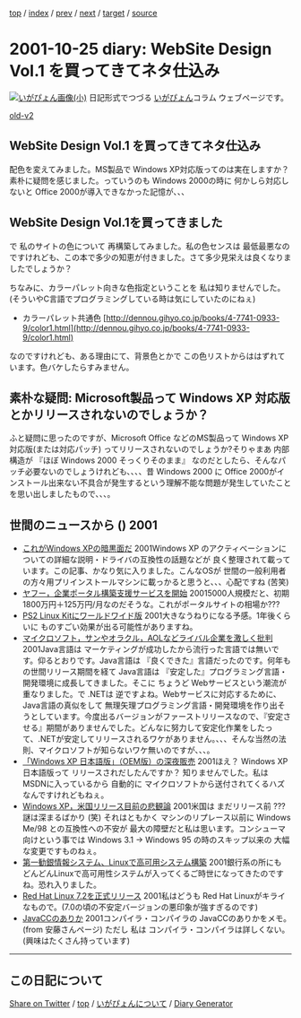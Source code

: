 [top](https://igapyon.github.io/diary/) 
 / [index](https://igapyon.github.io/diary/2001/index.html) 
 / [prev](https://igapyon.github.io/diary/2001/ig011023.html) 
 / [next](https://igapyon.github.io/diary/2001/ig011026.html) 
 / [target](https://igapyon.github.io/diary/2001/ig011025.html) 
 / [source](https://github.com/igapyon/diary/blob/gh-pages/2001/ig011025.html.src.md) 

2001-10-25 diary: WebSite Design Vol.1 を買ってきてネタ仕込み
=====================================================================================================
[![いがぴょん画像(小)](https://igapyon.github.io/diary/images/iga200306s.jpg "いがぴょん")](https://igapyon.github.io/diary/memo/memoigapyon.html) 日記形式でつづる [いがぴょん](https://igapyon.github.io/diary/memo/memoigapyon.html)コラム ウェブページです。

[old-v2](ig011025-orig.html)

## WebSite Design Vol.1 を買ってきてネタ仕込み

配色を変えてみました。MS製品で Windows XP対応版ってのは実在しますか？ 素朴に疑問を感じました。っていうのも Windows 2000の時に 何かしら対応しないと Office 2000が導入できなかった記憶が、、、


## WebSite Design Vol.1を買ってきました

で 私のサイトの色について 再構築してみました。私の色センスは 最低最悪なのですけれども、この本で多少の知恵が付きました。さて多少見栄えは良くなりましたでしょうか？

ちなみに、カラーパレット向きな色指定ということを 私は知りませんでした。(そういやC言語でプログラミングしている時は気にしていたのにねぇ)

* カラーパレット共通色
  [http://dennou.gihyo.co.jp/books/4-7741-0933-9/color1.html](http://dennou.gihyo.co.jp/books/4-7741-0933-9/color1.html)

なのですけれども、ある理由にて、背景色とかで この色リストからははずれています。色バケしたらすみません。

## 素朴な疑問: Microsoft製品って Windows XP 対応版とかリリースされないのでしょうか？

ふと疑問に思ったのですが、Microsoft Office などのMS製品って Windows XP対応版(または対応パッチ) ってリリースされないのでしょうか?そりゃまあ 内部構造が 『ほぼ Windows 2000 そっくりそのまま』 なのだとしたら、そんなパッチ必要ないのでしょうけれども、、、、昔 Windows 2000 に Office 2000がインストール出来ない不具合が発生するという理解不能な問題が発生していたことを思い出しましたもので、、、。

## 世間のニュースから () 2001

* [これがWindows XPの暗黒面だ](http://www.zdnet.co.jp/news/0110/22/e_coursey_m.html)  2001Windows XP のアクティべーションについての詳細な説明・ドライバの互換性の話題などが 良く整理されて載っています。この記事、かなり気に入りました。こんなOSが 世間の一般利用者の方々用プリインストールマシンに載っかると思うと、、、心配ですね (苦笑)
* [ヤフー，企業ポータル構築支援サービスを開始](http://www.zdnet.co.jp/news/bursts/0110/24/yahoo.html)  20015000人規模だと、初期1800万円＋125万円/月なのだそうな。これがポータルサイトの相場か???
* [PS2 Linux Kitにワールドワイド版](http://www.zdnet.co.jp/news/0110/24/e_ps2.html)  2001大きなうねりになる予感。1年後くらいに ものすごい効果が出る可能性がありますね。
* [マイクロソフト，サンやオラクル，AOLなどライバル企業を激しく批判](http://www.zdnet.co.jp/enterprise/0110/23/01102302.html)  2001Java言語は マーケティングが成功したから流行った言語では無いです。仰るとおりです。Java言語は 『良くできた』言語だったのです。何年もの世間リリース期間を経て Java言語は 『安定した』プログラミング言語・開発環境に成長してきました。そこに ちょうど Webサービスという潮流が重なりました。で .NETは 逆ですよね。Webサービスに対応するために、Java言語の真似をして 無理矢理プログラミング言語・開発環境を作り出そうとしています。今度出るバージョンがファーストリリースなので、『安定させる』期間がありませんでした。どんなに努力して安定化作業をしたって、.NETが安定してリリースされるワケがありません。、、、そんな当然の法則、マイクロソフトが知らないワケ無いのですが、、、。
* [「Windows XP 日本語版」（OEM版）の深夜販売](http://www.zdnet.co.jp/news/0110/25/windowsxp.html)  2001ほえ？ Windows XP 日本語版って リリースされだしたんですか？ 知りませんでした。私は MSDNに入っているから 自動的に マイクロソフトから送付されてくるハズなんですけれどもねぇ。
* [Windows XP，米国リリース目前の悲観論](http://www.zdnet.co.jp/news/0110/25/b_1024_04.html)  2001米国は まだリリース前 ??? 謎は深まるばかり (笑) それはともかく マシンのリプレース以前に Windows Me/98 との互換性への不安が 最大の障壁だと私は思います。コンシューマ向けという事では Windows 3.1 → Windows 95 の時のスキップ以来の 大幅な変更ですものねぇ。
* [第一勧銀情報システム、Linuxで高可用システム構築](http://biztech.nikkeibp.co.jp/wcs/show/leaf?CID=onair/biztech/comp/150413)  2001銀行系の所にも どんどんLinuxで高可用性システムが入ってくるご時世になってきたのですね。恐れ入りました。
* [Red Hat Linux 7.2を正式リリース](http://www.zdnet.co.jp/news/0110/24/b_1023_19.html)  2001私はどうも Red Hat Linuxがキライなもので。(7.0の頃の不安定バージョンの悪印象が強すぎるのです)
* [JavaCCのありか](http://www.webgain.com/products/java_cc/)  2001コンパイラ・コンパイラの JavaCCのありかをメモ。(from 安藤さんページ) ただし 私は コンパイラ・コンパイラは詳しくない。(興味はたくさん持っています)

----------------------------------------------------------------------------------------------------

## この日記について

[Share on Twitter](https://twitter.com/intent/tweet?hashtags=igapyon%2Cdiary%2C%E3%81%84%E3%81%8C%E3%81%B4%E3%82%87%E3%82%93&text=WebSite+Design+Vol.1+%E3%82%92%E8%B2%B7%E3%81%A3%E3%81%A6%E3%81%8D%E3%81%A6%E3%83%8D%E3%82%BF%E4%BB%95%E8%BE%BC%E3%81%BF&url=https%3A%2F%2Figapyon.github.io%2Fdiary%2F2001%2Fig011025.html) / [top](../index.html/) / [いがぴょんについて](https://igapyon.github.io/diary/memo/memoigapyon.html) / [Diary Generator](https://github.com/igapyon/igapyonv3)
